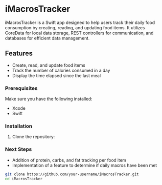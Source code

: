 # iMacrosTracker

iMacrosTracker is a Swift app designed to help users track their daily food consumption by creating, reading, and updating food items. It utilizes CoreData for local data storage, REST controllers for communication, and databases for efficient data management.

## Features

- Create, read, and update food items
- Track the number of calories consumed in a day
- Display the time elapsed since the last meal


### Prerequisites

Make sure you have the following installed:

- Xcode
- Swift

### Installation

1. Clone the repository:

### Next Steps

- Addition of protein, carbs, and fat tracking per food item
- Implementation of a feature to determine if daily macros have been met 


```bash
git clone https://github.com/your-username/iMacrosTracker.git
cd iMacrosTracker
